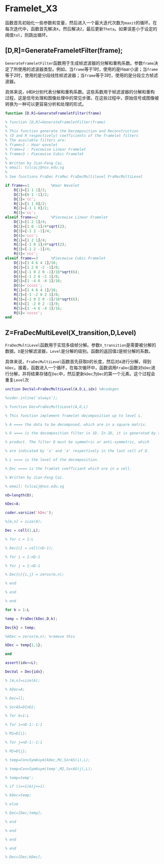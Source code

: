 # Framelet_X3
函数首先初始化一些参数和变量，然后进入一个最大迭代次数为`maxit`的循环。在每次迭代中，函数首先解决`X`，然后解决`Z`，最后更新`Theta`。如果误差小于设定的阈值`tol`，则跳出循环。
## [D,R]=GenerateFrameletFilter(frame);
`GenerateFrameletFilter`函数用于生成帧滤波器的分解和重构系数。参数`frame`决定了所使用的滤波器类型。例如，当`frame`等于1时，使用的是Haar小波；当`frame`等于2时，使用的是分段线性帧滤波器；当`frame`等于3时，使用的是分段立方帧滤波器。

具体来说，`D`和`R`分别代表分解和重构系数。这些系数用于帧滤波器的分解和重构过程，这是信号处理和图像处理中的常见步骤。在这些过程中，原始信号或图像被转换为一种可以更容易分析和处理的形式。
```Matlab
function [D,R]=GenerateFrameletFilter(frame)

% function [D,R]=GenerateFrameletFilter(frame)
%
% This function generate the Decomposition and Reconstruction
% (D and R respectively) coefficients of the framelet filters
% The available filters are:
% frame=1 : Haar wavelet
% frame=2 : Piecewise Linear Framelet
% frame=3 : Piecewise Cubic Framelet
%
% Written by Jian-Feng Cai.
% email: tslcaij@nus.edu.sg
%
% See functions FraDec FraRec FraDecMultilevel FraRecMultiLevel

if frame==1          %Haar Wavelet
    D{1}=[1 1 1]/2;
    D{2}=[0 1 -1]/2;
    D{3}='cc';
    R{1}=[1 1 0]/2;
    R{2}=[-1 1 0]/2;
    R{3}='cc';
elseif frame==2      %Piecewise Linear Framelet
    D{1}=[1 2 1]/4;
    D{2}=[1 0 -1]/4*sqrt(2);
    D{3}=[-1 2 -1]/4;
    D{4}='ccc';
    R{1}=[1 2 1]/4;
    R{2}=[-1 0 1]/4*sqrt(2);
    R{3}=[-1 2 -1]/4;
    R{4}='ccc';
elseif frame==3      %Piecewise Cubic Framelet
    D{1}=[1 4 6 4 1]/16;
    D{2}=[1 2 0 -2 -1]/8;
    D{3}=[-1 0 2 0 -1]/16*sqrt(6);
    D{4}=[-1 2 0 -2 1]/8;
    D{5}=[1 -4 6 -4 1]/16;
    D{6}='ccccc';
    R{1}=[1 4 6 4 1]/16;
    R{2}=[-1 -2 0 2 1]/8;
    R{3}=[-1 0 2 0 -1]/16*sqrt(6);
    R{4}=[1 -2 0 2 -1]/8;
    R{5}=[1 -4 6 -4 1]/16;
    R{6}='ccccc';
end
```
## Z=FraDecMultiLevel(X_transition,D,Level)
`FraDecMultiLevel`函数用于实现多级帧分解。参数`X_transition`是需要被分解的数据，`D`是分解滤波器，`Level`是分解的级别。函数的返回值`Z`是帧分解的系数。

具体来说，`FraDecMultiLevel`函数首先获取`D`的长度，然后对`A`进行分解，得到`kDec`。接着，函数进入一个循环，在每次循环中，函数调用`FraDec`函数对`kDec`进行分解，并将结果存储在`Dec`中，然后更新`kDec`为`Dec`的第一个元素。这个过程会重复`Level`次
```matlab
unction DecVal=FraDecMultiLevel(A,D,L,idx) %#codegen

%coder.inline('always');

% function Dec=FraDecMultiLevel(A,D,L)

% This function implement framelet decomposition up to level L.

% A ==== the data to be decomposed, which are in a square matrix.

% D ==== is the decomposition filter in 1D. In 2D, it is generated by tensor

% product. The filter D must be symmetric or anti-symmetric, which

% are indicated by 's' and 'a' respectively in the last cell of D.

% L ==== is the level of the decomposition.

% Dec ==== is the framlet coefficient which are in a cell.

% Written by Jian-Feng Cai.

% email: tslcaij@nus.edu.sg

nD=length(D);

kDec=A;

coder.varsize('kDec');

%[m,n] = size(A);

Dec = cell(1,L);

% for c = 1:L

% Dec{c} = cell(nD-1);

% for i = 1:nD-1

% for j = 1:nD-1

% Dec{c}{i,j} = zeros(m,n);

% end

% end

% end

for k = 1:L

temp = FraDec(kDec,D,k);

Dec{k} = temp;

%kDec = zeros(m,n); %remove this

kDec = temp{1,1};

end

assert(idx<=L);

DecVal = Dec{idx};

% [m,n]=size(A);

% kDec=A;

% Dec=[];

% SorAS=D{nD};

% for k=1:L

% for i=nD-1:-1:1

% M1=D{i};

% for j=nD-1:-1:1

% M2=D{j};

% temp=ConvSymAsym(kDec,M1,SorAS(i),L);

% temp=ConvSymAsym(temp',M2,SorAS(j),L);

% temp=temp';

% if (i==1)&(j==1)

% kDec=temp;

% else

% Dec=[Dec;temp];

% end

% end

% end

% end

% Dec=[Dec;kDec];
```